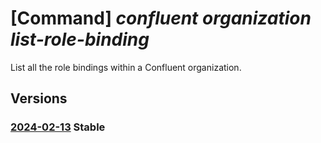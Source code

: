 # [Command] _confluent organization list-role-binding_

List all the role bindings within a Confluent organization.

## Versions

### [2024-02-13](/Resources/mgmt-plane/L3N1YnNjcmlwdGlvbnMve30vcmVzb3VyY2Vncm91cHMve30vcHJvdmlkZXJzL21pY3Jvc29mdC5jb25mbHVlbnQvb3JnYW5pemF0aW9ucy97fS9hY2Nlc3MvZGVmYXVsdC9saXN0cm9sZWJpbmRpbmdz/2024-02-13.xml) **Stable**

<!-- mgmt-plane /subscriptions/{}/resourcegroups/{}/providers/microsoft.confluent/organizations/{}/access/default/listrolebindings 2024-02-13 -->
